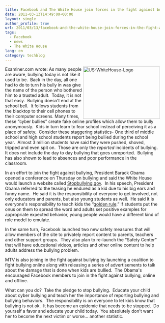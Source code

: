 ```yaml
---
title: Facebook and The White House join forces in the fight against bullying
date: 2011-03-13T14:49:00+00:00
layout: single
author_profile: true
url: 2011/03/13/facebook-and-the-white-house-join-forces-in-the-fight-against-bullying/
tags:
  - Facebook
  - news
  - The White House
lang: en
category: techblog
---
```

[<img title="US-WhiteHouse-Logo" border="0" alt="US-WhiteHouse-Logo" align="right" src="http://lh6.ggpht.com/_vaUVXcmC3OI/TXzSWIqBYjI/AAAAAAAADrs/ZBrGE4P2IYM/US-WhiteHouse-Logo_thumb%5B2%5D.png?imgmax=800" width="250" height="170" />](http://lh3.ggpht.com/_vaUVXcmC3OI/TXzST43HTcI/AAAAAAAADro/iicybIrjnhw/s1600-h/US-WhiteHouse-Logo%5B4%5D.png)Examiner.com wrote: As many people are aware, bullying today is not like it used to be.  Back in the day, all one had to do to turn his bully in was give the name of the person who bothered him to a trusted adult.  Today, it is not that easy.  Bullying doesn't end at the school bell.  It follows students from the blacktop to their cell phones to their computer screens. Many times, these “cyber bullies” create fake online profiles which allow them to bully anonymously.  Kids in turn learn to fear school instead of perceiving it as a place of safety.  Consider these staggering statistics- One third of middle school and high school students report being bullied during the school year.  Almost 3 million students have said they were pushed, shoved, tripped and even spit on.  Those are only the _reported_ incidents of bullying. It does not include the day to day bullying that goes unreported.  Bullying has also shown to lead to absences and poor performance in the classroom.

In an effort to join the fight against bullying, President Barack Obama opened a conference on Thursday on bullying and said the White House would launch a website called [Stopbullying.gov](http://stopbullying.gov/).  In his speech, President Obama referred to the teasing he endured as a kid due to his big ears and funny name.  He said it is the responsibility of everyone to get involved, not only educators and parents, but also young students as well.  He said it is everyone's responsibility to teach kids the “[golden rule](http://en.wikipedia.org/wiki/The_Golden_Rule).” If students put the onus on them to spread the word and adults set positive examples for appropriate expected behavior, young people would have a different kind of role model to emulate. 

In the same turn, Facebook launched two new safety measures that will allow members of the site to privately report content to parents, teachers and other support groups.  They also plan to re-launch the “Safety Center” that will have educational videos, articles and other online content to help adults address the bullying problem.

MTV is also joining in the fight against bullying by launching a coalition to fight bullying online along with releasing a series of advertisements to talk about the damage that is done when kids are bullied.  The Obama's encouraged Facebook members to join in the fight against bullying, online and offline.

What can you do?  Take the pledge to stop bullying.  Educate your child about cyber bullying and teach her the importance of reporting bullying and bullying behaviors.  The responsibility is on everyone to let kids know that bullying is not ok.  It has become an epidemic that needs to be stopped.  Do yourself a favor and educate your child today.  You absolutely don't want her to become the next victim or worse&#8230; another statistic.